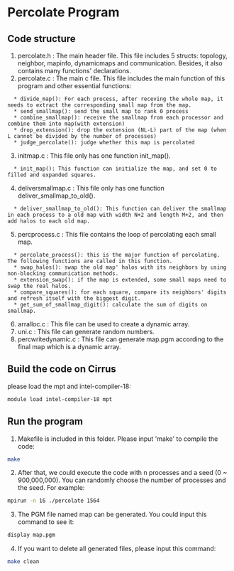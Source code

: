 # Percolate Program

## Code structure

1. percolate.h : The main header file.
  This file includes 5 structs: topology, neighbor, mapinfo, dynamicmaps and communication. Besides, it also contains many functions' declarations.
2. percolate.c : The main c file. This file includes the main function of this program and other essential functions:
```
  * divide_map(): For each process, after receving the whole map, it needs to extract the corresponding small map from the map.
  * send_smallmap(): send the small map to rank 0 process
  * combine_smallmap(): receive the smallmap from each processor and combine them into map(with extension)
  * drop_extension(): drop the extension (NL-L) part of the map (when L cannot be divided by the number of processes)
  * judge_percolate(): judge whether this map is percolated
```
3. initmap.c : This file only has one function init_map().
```
  * init_map(): This function can initialize the map, and set 0 to filled and expanded squares.
```
4. deliversmallmap.c : This file only has one function deliver_smallmap_to_old(). 
```
  * deliver_smallmap_to_old(): This function can deliver the smallmap in each process to a old map with width N+2 and length M+2, and then add halos to each old map.
```
5. percprocess.c : This file contains the loop of percolating each small map. 
```
  * percolate_process(): this is the major function of percolating. The following functions are called in this function.
  * swap_halos(): swap the old map' halos with its neighbors by using non-blocking communication methods.
  * extension_swap(): if the map is extended, some small maps need to swap the real halos.
  * compare_squares(): for each square, compare its neighbors' digits and refresh itself with the biggest digit.
  * get_sum_of_smallmap_digit(): calculate the sum of digits on smallmap.
```
6. arralloc.c : This file can be used to create a dynamic array.
7. uni.c : This file can generate random numbers.
8. percwritedynamic.c : This file can generate map.pgm according to the final map which is a dynamic array.


## Build the code on Cirrus
please load the mpt and intel-compiler-18:
```bash
module load intel-compiler-18 mpt
```
## Run the program
1. Makefile is included in this folder. Please input 'make' to compile the code:
```bash
make
```
2. After that, we could execute the code with n processes and a seed (0 ~ 900,000,000). You can randomly choose the number of processes and the seed. For example:
```bash
mpirun -n 16 ./percolate 1564
```
3. The PGM file named map can be generated. You could input this command to see it:
```bash
display map.pgm
```
4. If you want to delete all generated files, please input this command:
```bash
make clean
```




